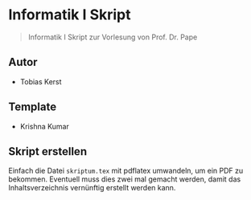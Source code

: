 Informatik I Skript
========================
> Informatik I Skript zur Vorlesung von Prof. Dr. Pape

## Autor
*   Tobias Kerst

## Template
*   Krishna Kumar

## Skript erstellen

Einfach die Datei `skriptum.tex` mit pdflatex umwandeln, um ein PDF zu bekommen. Eventuell muss dies zwei mal gemacht werden, damit das Inhaltsverzeichnis vernünftig erstellt werden kann.
